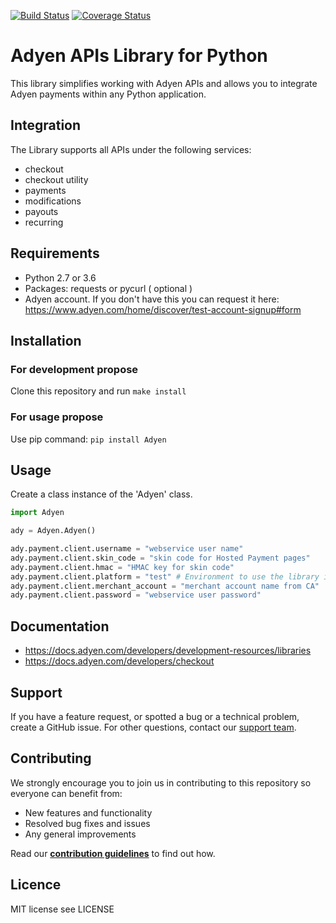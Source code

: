 [![Build Status](https://travis-ci.org/Adyen/adyen-python-api-library.svg?branch=master)](https://travis-ci.org/Adyen/adyen-python-api-library)
[![Coverage Status](https://coveralls.io/repos/github/Adyen/adyen-python-api-library/badge.svg?branch=master)](https://coveralls.io/github/Adyen/adyen-python-api-library?branch=master)

# Adyen APIs Library for Python

This library simplifies working with Adyen APIs and allows you to integrate Adyen
payments within any Python application.

## Integration
The Library supports all APIs under the following services:

* checkout
* checkout utility
* payments
* modifications
* payouts
* recurring

## Requirements

- Python 2.7 or 3.6
- Packages: requests or pycurl ( optional )
- Adyen account. If you don't have this you can request it here: https://www.adyen.com/home/discover/test-account-signup#form

## Installation

### For development propose

Clone this repository and run ```make install```

### For usage propose

Use pip command: ```pip install Adyen```

## Usage

Create a class instance of the 'Adyen' class.

```python
import Adyen

ady = Adyen.Adyen()

ady.payment.client.username = "webservice user name"
ady.payment.client.skin_code = "skin code for Hosted Payment pages"
ady.payment.client.hmac = "HMAC key for skin code"
ady.payment.client.platform = "test" # Environment to use the library in.
ady.payment.client.merchant_account = "merchant account name from CA"
ady.payment.client.password = "webservice user password"
```

## Documentation
* https://docs.adyen.com/developers/development-resources/libraries
* https://docs.adyen.com/developers/checkout

## Support
If you have a feature request, or spotted a bug or a technical problem, create a GitHub issue. For other questions, contact our [support team](https://support.adyen.com/hc/en-us/requests/new?ticket_form_id=360000705420).

## Contributing
We strongly encourage you to join us in contributing to this repository so everyone can benefit from:
* New features and functionality
* Resolved bug fixes and issues
* Any general improvements

Read our [**contribution guidelines**](CONTRIBUTING.md) to find out how.

## Licence
MIT license see LICENSE
